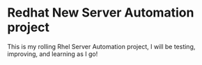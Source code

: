 # Redhat New Server Automation project
This is my rolling Rhel Server Automation project, I will be testing, improving, and learning as I go! 